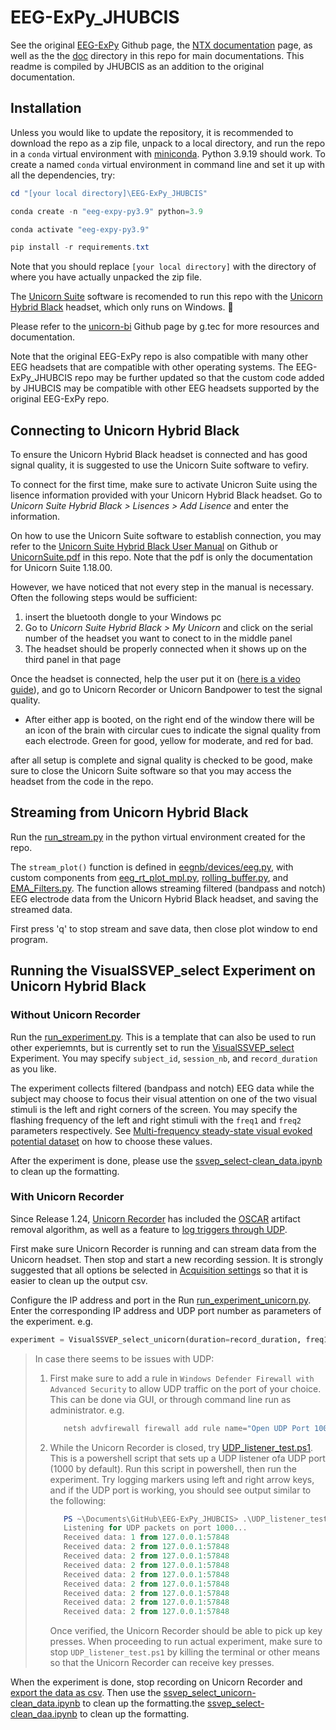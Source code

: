 # EEG-ExPy_JHUBCIS

See the original [EEG-ExPy](https://github.com/NeuroTechX/EEG-ExPy) Github page, the [NTX documentation](https://neurotechx.github.io/EEG-ExPy/) page, as well as the the [doc](./doc) directory in this repo for main documentations. This readme is compiled by JHUBCIS as an addition to the original documentation.

## Installation

Unless you would like to update the repository, it is recommended to download the repo as a zip file, unpack to a local directory, and run the repo in a `conda` virtual environment with [miniconda](https://docs.anaconda.com/free/miniconda/). Python 3.9.19 should work. To create a named `conda` virtual environment in command line and set it up with all the dependencies, try:

```powershell
cd "[your local directory]\EEG-ExPy_JHUBCIS"

conda create -n "eeg-expy-py3.9" python=3.9 

conda activate "eeg-expy-py3.9"

pip install -r requirements.txt
```

Note that you should replace `[your local directory]` with the directory of where you have actually unpacked the zip file.

The [Unicorn Suite](https://www.gtec.at/product/unicorn-suite/) software is recomended to run this repo with the [Unicorn Hybrid Black](https://www.gtec.at/product/unicorn-hybrid-black/) headset, which only runs on Windows. 🥲

Please refer to the [unicorn-bi](https://github.com/unicorn-bi) Github page by g.tec for more resources and documentation.

Note that the original EEG-ExPy repo is also compatible with many other EEG headsets that are compatible with other operating systems. The EEG-ExPy_JHUBCIS repo may be further updated so that the custom code added by JHUBCIS may be compatible with other EEG headsets supported by the original EEG-ExPy repo.

## Connecting to Unicorn Hybrid Black

To ensure the Unicorn Hybrid Black headset is connected and has good signal quality, it is suggested to use the Unicorn Suite software to vefiry.

To connect for the first time, make sure to activate Unicron Suite using the lisence information provided with your Unicorn Hybrid Black headset. Go to *Unicorn Suite Hybrid Black > Lisences > Add Lisence* and enter the information.

On how to use the Unicorn Suite software to establish connection, you may refer to the [Unicorn Suite Hybrid Black User Manual](https://github.com/unicorn-bi/Unicorn-Suite-Hybrid-Black-User-Manual) on Github or [UnicornSuite.pdf](doc/UnicornSuite.pdf) in this repo. Note that the pdf is only the documentation for Unicorn Suite 1.18.00.

However, we have noticed that not every step in the manual is necessary. Often the following steps would be sufficient:

1. insert the bluetooth dongle to your Windows pc
2. Go to *Unicorn Suite Hybrid Black > My Unicorn* and click on the serial number of the headset you want to conect to in the middle panel
3. The headset should be properly connected when it shows up on the third panel in that page

Once the headset is connected, help the user put it on ([here is a video guide](https://www.youtube.com/watch?v=UVVUJTwvGnw)), and go to Unicorn Recorder or Unicorn Bandpower to test the signal quality.

- After either app is booted, on the right end of the window there will be an icon of the brain with circular cues to indicate the signal quality from each electrode. Green for good, yellow for moderate, and red for bad.

after all setup is complete and signal quality is checked to be good, make sure to close the Unicorn Suite software so that you may access the headset from the code in the repo.

## Streaming from Unicorn Hybrid Black

Run the [run_stream.py](./run_stream.py) in the python virtual environment created for the repo.

The `stream_plot()` function is defined in [eegnb/devices/eeg.py](eegnb/devices/eeg.py), with custom components from [eeg_rt_plot_mpl.py](eegnb/devices/eeg_rt_plot_mpl.py), [rolling_buffer.py](eegnb/devices/rolling_buffer.py), and [EMA_Filters.py](eegnb/devices/EMA_Filters.py). The function allows streaming filtered (bandpass and notch) EEG electrode data from the Unicorn Hybrid Black headset, and saving the streamed data.

First press 'q' to stop stream and save data, then close plot window to end program.

## Running the VisualSSVEP_select Experiment on Unicorn Hybrid Black

### Without Unicorn Recorder

Run the [run_experiment.py](./run_expriment.py). This is a template that can also be used to run other experiemnts, but is currently set to run the [VisualSSVEP_select](eegnb/experiments/visual_ssvep/ssvep_select.py) Experiment. You may specify `subject_id`, `session_nb`, and `record_duration` as you like.

The experiment collects filtered (bandpass and notch) EEG data while the subject may choose to focus their visual attention on one of the two visual stimuli is the left and right corners of the screen. You may specify the flashing frequency of the left and right stimuli with the `freq1` and `freq2` parameters respectively. See [Multi-frequency steady-state visual evoked potential dataset](https://www.nature.com/articles/s41597-023-02841-5) on how to choose these values.

After the experiment is done, please use the [ssvep_select-clean_data.ipynb](eegnb/experiments/visual_ssvep/ssvep_select-clean_data.ipynb) to clean up the formatting.

### With Unicorn Recorder

Since Release 1.24, [Unicorn Recorder](https://github.com/unicorn-bi/Unicorn-Recorder-Hybrid-Black) has included the [OSCAR](https://github.com/unicorn-bi/Unicorn-Recorder-Hybrid-Black?tab=readme-ov-file#oscar) artifact removal algorithm, as well as a feature to [log triggers through UDP](https://github.com/unicorn-bi/Unicorn-Recorder-Hybrid-Black?tab=readme-ov-file#receiving-triggers-via-udp).

First make sure Unicorn Recorder is running and can stream data from the Unicorn headset. Then stop and start a new recording session. It is strongly suggested that all options be selected in [Acquisition settings](https://github.com/unicorn-bi/Unicorn-Recorder-Hybrid-Black?tab=readme-ov-file#acquisition-settings) so that it is easier to clean up the output csv.

Configure the IP address and port in the Run [run_experiment_unicorn.py](run_expriment_unicorn.py). Enter the corresponding IP address and UDP port number as parameters of the experiment. e.g.

```python
experiment = VisualSSVEP_select_unicorn(duration=record_duration, freq1=7, freq2=23, IP="127.0.0.1", Port=1000)
```

> In case there seems to be issues with UDP:
>
> 1. First make sure to add a rule in `Windows Defender Firewall with Advanced Security` to allow UDP traffic on the port of your choice. This can be done via GUI, or through command line run as administrator. e.g.
>
>    ```powershell
>       netsh advfirewall firewall add rule name="Open UDP Port 1000" dir=in action=allow protocol=UDP localport=1000
>    ```
> 2. While the Unicorn Recorder is closed, try [UDP_listener_test.ps1](UDP_listener_test.ps1). This is a powershell script that sets up a UDP listener ofa UDP port (1000 by default). Run this script in powershell, then run the experiment. Try logging markers using left and right arrow keys, and if the UDP port is working, you should see output similar to the following:
>
>    ```powershell
>       PS ~\Documents\GitHub\EEG-ExPy_JHUBCIS> .\UDP_listener_test.ps1
>       Listening for UDP packets on port 1000...
>       Received data: 1 from 127.0.0.1:57848
>       Received data: 2 from 127.0.0.1:57848
>       Received data: 2 from 127.0.0.1:57848
>       Received data: 2 from 127.0.0.1:57848
>       Received data: 2 from 127.0.0.1:57848
>       Received data: 2 from 127.0.0.1:57848
>       Received data: 2 from 127.0.0.1:57848
>       Received data: 2 from 127.0.0.1:57848
>       Received data: 2 from 127.0.0.1:57848
>    ```
>
>    Once verified, the Unicorn Recorder should be able to pick up key presses.
>    When proceeding to run actual experiment, make sure to stop `UDP_listener_test.ps1` by killing the terminal or other means so that the Unicorn Recorder can receive key presses.

When the experiment is done, stop recording on Unicorn Recorder and [export the data as csv](https://github.com/unicorn-bi/Unicorn-Recorder-Hybrid-Black?tab=readme-ov-file#recording-settings). Then use the [ssvep_select_unicorn-clean_data.ipynb](eegnb/experiments/visual_ssvep/ssvep_select_unicorn-clean_data.ipynb) to clean up the formatting.the [ssvep_select-clean_daa.ipynb](eegnb/experiments/visual_ssvep/ssvep_select-clean_data.ipynb) to clean up the formatting.
